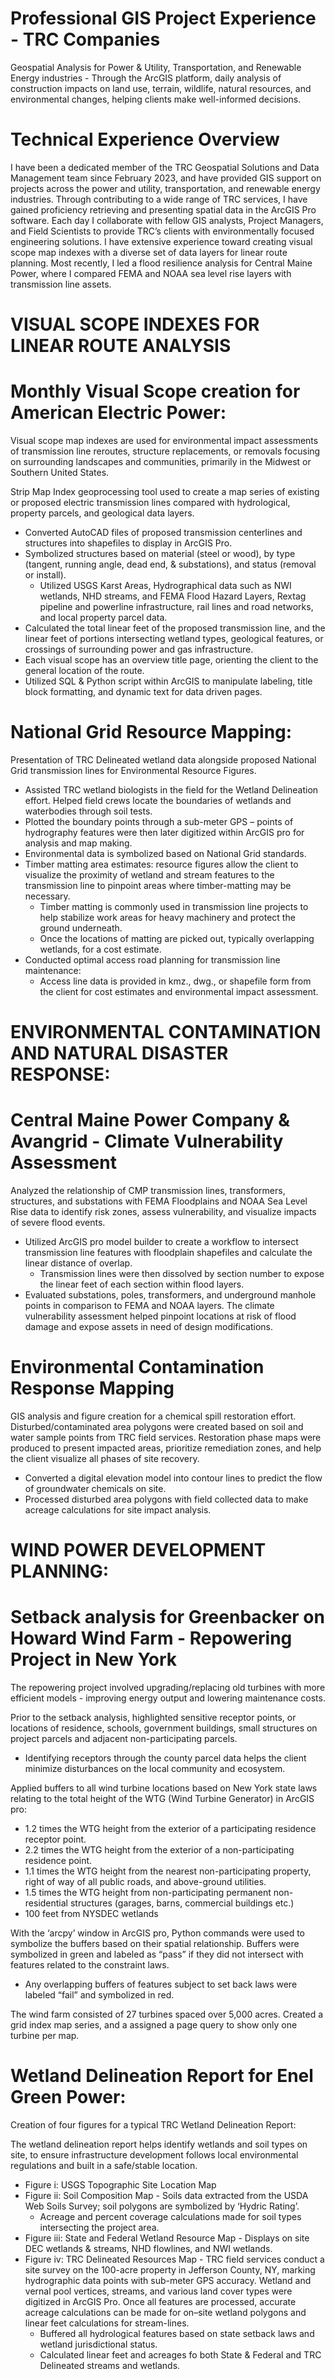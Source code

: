 # Professional GIS Project Experience - TRC Companies
Geospatial Analysis for Power &amp; Utility, Transportation, and Renewable Energy industries - Through the ArcGIS platform, daily analysis of construction impacts on land use, terrain, wildlife, natural resources, and environmental changes, helping clients make well-informed decisions. 


# Technical Experience Overview
I have been a dedicated member of the TRC Geospatial Solutions and Data Management team since February 2023, and have provided GIS support on projects across the power and utility, transportation, and renewable energy industries. Through contributing to a wide range of TRC services, I have gained proficiency retrieving and presenting spatial data in the ArcGIS Pro software. Each day I collaborate with fellow GIS analysts, Project Managers, and Field Scientists to provide TRC’s clients with environmentally focused engineering solutions. I have extensive experience toward creating visual scope map indexes with a diverse set of data layers for linear route planning. Most recently, I led a flood resilience analysis for Central Maine Power, where I compared FEMA and NOAA sea level rise layers with transmission line assets.


# VISUAL SCOPE INDEXES FOR LINEAR ROUTE ANALYSIS

# Monthly Visual Scope creation for American Electric Power:
Visual scope map indexes are used for environmental impact assessments of transmission line reroutes, structure replacements, or removals
focusing on surrounding landscapes and communities, primarily in the Midwest or Southern United States.

Strip Map Index geoprocessing tool used to create a map series of existing or proposed electric transmission lines compared with hydrological,
property parcels, and geological data layers.
  - Converted AutoCAD files of proposed transmission centerlines and structures into shapefiles to display in ArcGIS Pro.
  - Symbolized structures based on material (steel or wood), by type (tangent, running angle, dead end, & substations), and status (removal or install).
    - Utilized USGS Karst Areas, Hydrographical data such as NWI wetlands, NHD streams, and FEMA Flood Hazard Layers, Rextag pipeline and powerline infrastructure, rail lines and road networks, and local property parcel data.
  - Calculated the total linear feet of the proposed transmission line, and the linear feet of portions intersecting wetland types, geological features, or crossings of surrounding power and gas infrastructure.
  - Each visual scope has an overview title page, orienting the client to the general location of the route.
  - Utilized SQL & Python script within ArcGIS to manipulate labeling, title block formatting, and dynamic text for data driven pages.

# National Grid Resource Mapping:
Presentation of TRC Delineated wetland data alongside proposed National Grid transmission lines for Environmental Resource Figures.

  - Assisted TRC wetland biologists in the field for the Wetland Delineation effort. Helped field crews locate the boundaries of wetlands and waterbodies through soil tests.
  - Plotted the boundary points through a sub-meter GPS – points of hydrography features were then later digitized within ArcGIS pro for analysis and map making.
  - Environmental data is symbolized based on National Grid standards.
  - Timber matting area estimates: resource figures allow the client to visualize the proximity of wetland and stream features to the transmission line to pinpoint areas where timber-matting may be necessary.
    - Timber matting is commonly used in transmission line projects to help stabilize work areas for heavy machinery and protect the ground underneath.
    - Once the locations of matting are picked out, typically overlapping wetlands, for a cost estimate.
- Conducted optimal access road planning for transmission line maintenance:
    - Access line data is provided in kmz., dwg., or shapefile form from the client for cost estimates and environmental impact assessment.
 
# ENVIRONMENTAL CONTAMINATION AND NATURAL DISASTER RESPONSE:

# Central Maine Power Company & Avangrid - Climate Vulnerability Assessment
Analyzed the relationship of CMP transmission lines, transformers, structures, and substations with FEMA Floodplains and NOAA Sea Level Rise data to identify risk zones, assess vulnerability, and visualize impacts of severe flood events.
  - Utilized ArcGIS pro model builder to create a workflow to intersect transmission line features with floodplain shapefiles and calculate the linear distance of overlap.
    - Transmission lines were then dissolved by section number to expose the linear feet of each section within flood layers.
  - Evaluated substations, poles, transformers, and underground manhole points in comparison to FEMA and NOAA layers.
The climate vulnerability assessment helped pinpoint locations at risk of flood damage and expose assets in need of design modifications.

# Environmental Contamination Response Mapping
GIS analysis and figure creation for a chemical spill restoration effort. Disturbed/contaminated area polygons were created based on soil and water sample points from TRC field services.
Restoration phase maps were produced to present impacted areas, prioritize remediation zones, and help the client visualize all phases of site recovery.
  - Converted a digital elevation model into contour lines to predict the flow of groundwater chemicals on site.
  - Processed disturbed area polygons with field collected data to make acreage calculations for site impact analysis.

# WIND POWER DEVELOPMENT PLANNING:

# Setback analysis for Greenbacker on Howard Wind Farm - Repowering Project in New York
The repowering project involved upgrading/replacing old turbines with more efficient models - improving energy output and lowering maintenance costs.

Prior to the setback analysis, highlighted sensitive receptor points, or locations of residence, schools, government buildings, small structures on project parcels and adjacent non-participating parcels.
  - Identifying receptors through the county parcel data helps the client minimize disturbances on the local community and ecosystem. 

Applied buffers to all wind turbine locations based on New York state laws relating to the total height of the WTG (Wind Turbine Generator) in ArcGIS pro:
  - 1.2 times the WTG height from the exterior of a participating residence receptor point.
  - 2.2 times the WTG height from the exterior of a non-participating residence point.
  - 1.1 times the WTG height from the nearest non-participating property, right of way of all public roads, and above-ground utilities. 
  - 1.5 times the WTG height from non-participating permanent non-residential structures (garages, barns, commercial buildings etc.)
  - 100 feet from NYSDEC wetlands

With the ‘arcpy’ window in ArcGIS pro, Python commands were used to symbolize the buffers based on their spatial relationship. Buffers were symbolized in green and labeled as “pass” if they did not intersect with features related to the constraint laws.
  - Any overlapping buffers of features subject to set back laws were labeled “fail” and symbolized in red. 

The wind farm consisted of 27 turbines spaced over 5,000 acres. Created a grid index map series, and a assigned a page query to show only one turbine per map. 

# Wetland Delineation Report for Enel Green Power: 
Creation of four figures for a typical TRC Wetland Delineation Report:

The wetland delineation report helps identify wetlands and soil types on site, to ensure infrastructure development follows local environmental regulations and built in a safe/stable location.
  - Figure i: USGS Topographic Site Location Map 
  - Figure ii: Soil Composition Map - Soils data extracted from the USDA Web Soils Survey; soil polygons are symbolized by ‘Hydric Rating’.
    - Acreage and percent coverage calculations made for soil types intersecting the project area.
  - Figure iii: State and Federal Wetland Resource Map - Displays on site DEC wetlands & streams, NHD flowlines, and NWI wetlands.
  - Figure iv: TRC Delineated Resources Map - TRC field services conduct a site survey on the 100-acre property in Jefferson County, NY, marking hydrographic data points with sub-meter GPS accuracy. Wetland and vernal pool vertices, streams, and various land cover types were digitized in ArcGIS Pro. Once all features are processed, accurate acreage calculations can be made for on–site wetland polygons and linear feet calculations for stream-lines. 
    - Buffered all hydrological features based on state setback laws and wetland jurisdictional status.
    - Calculated linear feet and acreages fo both State & Federal and TRC Delineated streams and wetlands.




